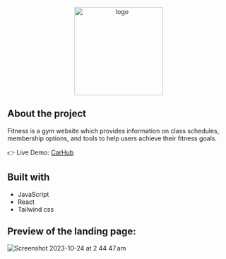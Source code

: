 <p align="center">
<img  alt="logo" width="200px" src="https://github.com/Sonia-Heer/car_rental/assets/126872082/d6c33d68-925b-4189-9e58-5ce0f562e76e">
  
</p>


## About the project

Fitness is a gym website which provides information on class schedules, membership options, and tools to help users achieve their fitness goals.

👉 Live Demo: <a href="https://car-rental-example-website.vercel.app">CarHub</a>

## Built with
- JavaScript
- React
- Tailwind css

## Preview of the landing page:
![Screenshot 2023-10-24 at 2 44 47 am](https://github.com/Sonia-Heer/car_rental/assets/126872082/6245c551-7ec9-4104-ad6d-02902e422a86)

